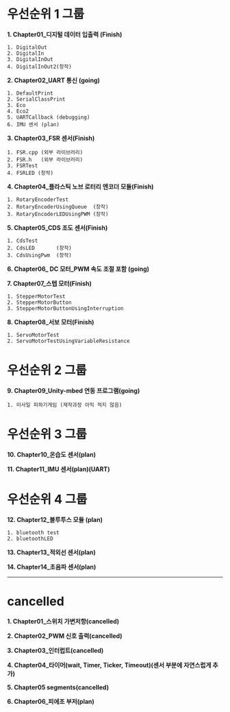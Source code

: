 # 우선순위 1 그룹
**1. Chapter01_디지털 데이터 입출력 (Finish)**

    1. DigitalOut
    2. DigitalIn
    3. DigitalInOut
    4. DigitalInOut2(창작)
**2. Chapter02_UART 통신 (going)**

    1. DefaultPrint
    2. SerialClassPrint
    3. Eco
    4. Eco2
    5. UARTCallback (debugging)
    6. IMU 센서 (plan)
**3. Chapter03_FSR 센서(Finish)**

    1. FSR.cpp (외부 라이브러리)
    2. FSR.h   (외부 라이브러리)
    3. FSRTest
    4. FSRLED (창작)

**4. Chapter04_플라스틱 노브 로터리 엔코더 모듈(Finish)**

    1. RotaryEncoderTest
    2. RotaryEncoderUsingQueue  (창작)
    3. RotaryEncoderLEDUsingPWM (창작)

**5. Chapter05_CDS 조도 센서(Finish)**

    1. CdsTest
    2. CdsLED       (창작)
    3. CdsUsingPwm  (창작)

**6. Chapter06_ DC 모터_PWM 속도 조절 포함 (going)**

**7. Chapter07_스텝 모터(Finish)**

    1. StepperMotorTest
    2. StepperMotorButton
    3. StepperMotorButtonUsingInterruption

**8. Chapter08_서보 모터(Finish)**

    1. ServoMotorTest
    2. ServoMotorTestUsingVariableResistance

# 우선순위 2 그룹

**9. Chapter09_Unity-mbed 연동 프로그램(going)**

    1. 미사일 피하기게임 (제작과정 아직 적지 않음)

# 우선순위 3 그룹

**10. Chapter10_온습도 센서(plan)**

**11. Chapter11_IMU 센서(plan)(UART)**

# 우선순위 4 그룹

**12. Chapter12_블루투스 모듈 (plan)**

    1. bluetooth test
    2. bluetoothLED

**13. Chapter13_적외선 센서(plan)**

**14. Chapter14_초음파 센서(plan)**

------------
# cancelled

**1. Chapter01_스위치 가변저항(cancelled)**

**2. Chapter02_PWM 신호 출력(cancelled)**

**3. Chapter03_인터럽트(cancelled)**

**4. Chapter04_타이머(wait, Timer, Ticker, Timeout)(센서 부분에 자연스럽게 추가)**

**5. Chapter05 segments(cancelled)**

**6. Chapter06_피에조 부저(plan)**
